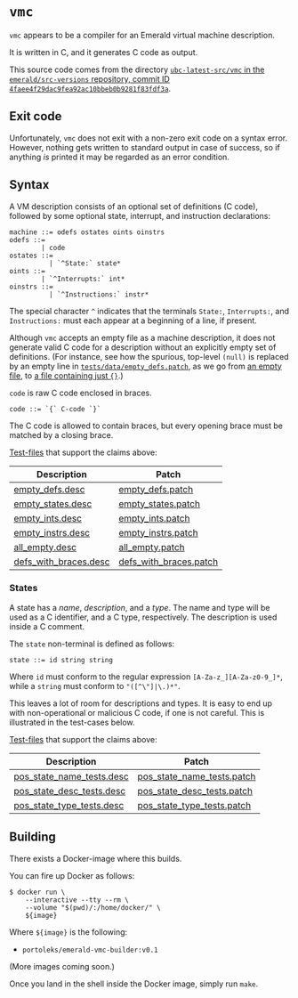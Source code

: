 # `vmc`

`vmc` appears to be a compiler for an Emerald virtual machine
description.

It is written in C, and it generates C code as output.

This source code comes from the directory [`ubc-latest-src/vmc` in the
`emerald/src-versions` repository, commit ID
`4faee4f29dac9fea92ac10bbeb0b9281f83fdf3a`](https://github.com/emerald/src-versions/tree/4faee4f29dac9fea92ac10bbeb0b9281f83fdf3a/ubc-latest-src).

## Exit code

Unfortunately, `vmc` does not exit with a non-zero exit code on a
syntax error. However, nothing gets written to standard output in case
of success, so if anything _is_ printed it may be regarded as an error
condition.

## Syntax

A VM description consists of an optional set of definitions (C code),
followed by some optional state, interrupt, and instruction
declarations:

```
machine ::= odefs ostates oints oinstrs
odefs ::=
        | code
ostates ::=
          | `^State:` state*
oints ::=
        | `^Interrupts:` int*
oinstrs ::=
          | `^Instructions:` instr*
```

The special character `^` indicates that the terminals `State:`,
`Interrupts:`, and `Instructions:` must each appear at a beginning of
a line, if present.

Although `vmc` accepts an empty file as a machine description, it does
not generate valid C code for a description without an explicitly
empty set of definitions. (For instance, see how the spurious,
top-level `(null)` is replaced by an empty line in
[`tests/data/empty_defs.patch`](tests/data/empty_defs.patch), as we go
from [an empty file](tests/data/empty.desc), to [a file containing
just `{}`](tests/data/empty_defs.desc).)

`code` is raw C code enclosed in braces.

```
code ::= `{` C-code `}`
```

The C code is allowed to contain braces, but every opening brace must
be matched by a closing brace.

[Test-files](tests) that support the claims above:

| Description | Patch |
|-------------|-------|
| [empty_defs.desc](tests/data/empty_defs.desc) | [empty_defs.patch](tests/data/empty_defs.patch) |
| [empty_states.desc](tests/data/empty_states.desc) | [empty_states.patch](tests/data/empty_states.patch) |
| [empty_ints.desc](tests/data/empty_ints.desc) | [empty_ints.patch](tests/data/empty_ints.patch) |
| [empty_instrs.desc](tests/data/empty_instrs.desc) | [empty_instrs.patch](tests/data/empty_instrs.patch) |
| [all_empty.desc](tests/data/all_empty.desc) | [all_empty.patch](tests/data/all_empty.patch) |
| [defs_with_braces.desc](tests/data/defs_with_braces.desc) | [defs_with_braces.patch](tests/data/defs_with_braces.patch) |

### States

A state has a _name_, _description_, and a _type_. The name and type
will be used as a C identifier, and a C type, respectively. The
description is used inside a C comment.

The `state` non-terminal is defined as follows:

```
state ::= id string string
```

Where `id` must conform to the regular expression
`[A-Za-z_][A-Za-z0-9_]*`, while a `string` must conform to
`"([^\"]|\.)*"`.

This leaves a lot of room for descriptions and types. It is easy to
end up with non-operational or malicious C code, if one is not
careful. This is illustrated in the test-cases below.

[Test-files](tests) that support the claims above:

| Description | Patch |
|-------------|-------|
| [pos_state_name_tests.desc](tests/data/pos_state_name_tests.desc) | [pos_state_name_tests.patch](tests/data/pos_state_name_tests.patch) |
| [pos_state_desc_tests.desc](tests/data/pos_state_desc_tests.desc) | [pos_state_desc_tests.patch](tests/data/pos_state_desc_tests.patch) |
| [pos_state_type_tests.desc](tests/data/pos_state_type_tests.desc) | [pos_state_type_tests.patch](tests/data/pos_state_type_tests.patch) |

## Building

There exists a Docker-image where this builds.

You can fire up Docker as follows:

```
$ docker run \
    --interactive --tty --rm \
    --volume "$(pwd)/:/home/docker/" \
    ${image}
```

Where `${image}` is the following:

* `portoleks/emerald-vmc-builder:v0.1`

(More images coming soon.)

Once you land in the shell inside the Docker image, simply run `make`.
